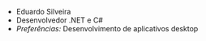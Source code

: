 - Eduardo Silveira  
- Desenvolvedor .NET e C#
- *Preferências:* Desenvolvimento de aplicativos desktop

